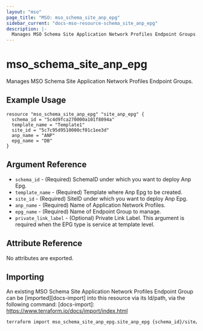 ```yaml
---
layout: "mso"
page_title: "MSO: mso_schema_site_anp_epg"
sidebar_current: "docs-mso-resource-schema_site_anp_epg"
description: |-
  Manages MSO Schema Site Application Network Profiles Endpoint Groups.
---
```


# mso_schema_site_anp_epg #

Manages MSO Schema Site Application Network Profiles Endpoint Groups.

## Example Usage ##

```hcl
resource "mso_schema_site_anp_epg" "site_anp_epg" {
  schema_id = "5c4d9fca270000a101f8094a"
  template_name = "Template1"
  site_id = "5c7c95d9510000cf01c1ee3d"
  anp_name = "ANP"
  epg_name = "DB"
}
```

## Argument Reference ##

* `schema_id` - (Required) SchemaID under which you want to deploy Anp Epg.
* `template_name` - (Required) Template where Anp Epg to be created.
* `site_id` - (Required) SiteID under which you want to deploy Anp Epg.
* `anp_name` - (Required) Name of Application Network Profiles.
* `epg_name` - (Required) Name of Endpoint Group to manage.
* `private_link_label` - (Optional) Private Link Label. This argument is required when the EPG type is service at template level.

## Attribute Reference ##

No attributes are exported.

## Importing ##

An existing MSO Schema Site Application Network Profiles Endpoint Group can be [imported][docs-import] into this resource via its Id/path, via the following command: [docs-import]: <https://www.terraform.io/docs/import/index.html>

```bash
terraform import mso_schema_site_anp_epg.site_anp_epg {schema_id}/site/{site_id}/template/{template_name}/anp/{anp_name}/epg/{epg_name}
```